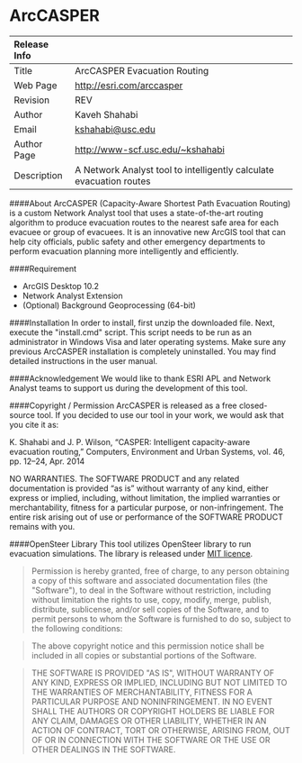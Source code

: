 ﻿ArcCASPER
=========

| Release Info |                                                                     |
|:-------------| :-------------------------------------------------------------------|
| Title        | ArcCASPER Evacuation Routing                                        |
| Web Page     | http://esri.com/arccasper                                           |
| Revision     | REV                                                   |
| Author       | Kaveh Shahabi                                                       |
| Email        | kshahabi@usc.edu                                                    |
| Author Page  | http://www-scf.usc.edu/~kshahabi                                    |
| Description  | A Network Analyst tool to intelligently calculate evacuation routes |

####About
ArcCASPER (Capacity-Aware Shortest Path Evacuation Routing) is a custom Network Analyst tool that uses a state-of-the-art routing algorithm to produce evacuation routes to the nearest safe area for each evacuee or group of evacuees. It is an innovative new ArcGIS tool that can help city officials, public safety and other emergency departments to perform evacuation planning more intelligently and efficiently.

####Requirement
 - ArcGIS Desktop 10.2
 - Network Analyst Extension
 - (Optional) Background Geoprocessing (64-bit)

####Installation
In order to install, first unzip the downloaded file.  Next, execute the "install.cmd" script.  This script needs to be run as an administrator in Windows Visa and later operating systems.  Make sure any previous ArcCASPER installation is completely uninstalled.  You may find detailed instructions in the user manual.

####Acknowledgement
We would like to thank ESRI APL and Network Analyst teams to support us during the development of this tool.

####Copyright / Permission
ArcCASPER is released as a free closed-source tool.
If you decided to use our tool in your work, we would ask that you cite it as:

K. Shahabi and J. P. Wilson, “CASPER: Intelligent capacity-aware evacuation routing,” Computers, Environment and Urban Systems, vol. 46, pp. 12–24, Apr. 2014

NO WARRANTIES.  The SOFTWARE PRODUCT and any related documentation is provided “as is” without warranty of any kind, either express or implied, including, without limitation, the implied warranties or merchantability, fitness for a particular purpose, or non-infringement. The entire risk arising out of use or performance of the SOFTWARE PRODUCT remains with you.

####OpenSteer Library
This tool utilizes OpenSteer library to run evacuation simulations. The library is released under [MIT licence](http://opensource.org/licenses/mit-license.php).
> Permission is hereby granted, free of charge, to any person obtaining a copy of this software and associated documentation files (the "Software"), to deal in the Software without restriction, including without limitation the rights to use, copy, modify, merge, publish, distribute, sublicense, and/or sell copies of the Software, and to permit persons to whom the Software is furnished to do so, subject to the following conditions:

> The above copyright notice and this permission notice shall be included in all copies or substantial portions of the Software.

> THE SOFTWARE IS PROVIDED "AS IS", WITHOUT WARRANTY OF ANY KIND, EXPRESS OR IMPLIED, INCLUDING BUT NOT LIMITED TO THE WARRANTIES OF MERCHANTABILITY, FITNESS FOR A PARTICULAR PURPOSE AND NONINFRINGEMENT. IN NO EVENT SHALL THE AUTHORS OR COPYRIGHT HOLDERS BE LIABLE FOR ANY CLAIM, DAMAGES OR OTHER LIABILITY, WHETHER IN AN ACTION OF CONTRACT, TORT OR OTHERWISE, ARISING FROM, OUT OF OR IN CONNECTION WITH THE SOFTWARE OR THE USE OR OTHER DEALINGS IN THE SOFTWARE.
